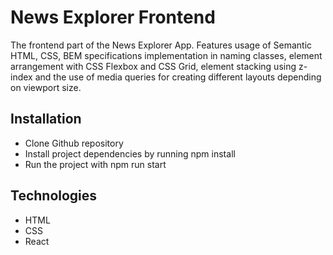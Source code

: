 # News Explorer Frontend

The frontend part of the News Explorer App. Features usage of Semantic HTML, CSS, BEM specifications implementation in naming classes, element arrangement with CSS Flexbox and CSS Grid, element stacking using z-index and the use of media queries for creating different layouts depending on viewport size.

## Installation

- Clone Github repository
- Install project dependencies by running npm install
- Run the project with npm run start

## Technologies

- HTML
- CSS
- React
